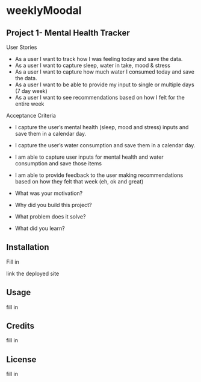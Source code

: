 # weeklyMoodal

## Project 1- Mental Health Tracker

User Stories

- As a user I want to track how I was feeling today and save the data.
- As a user I want to capture sleep, water in take, mood & stress
- As a user I want to capture how much water I consumed today and save the data.
- As a user I want to be able to provide my input to single or multiple days (7 day week)
- As a user I want to see recommendations based on how I felt for the entire week

Acceptance Criteria

- I capture the user’s mental health (sleep, mood and stress) inputs and save them in a calendar day.
- I capture the user’s water consumption and save them in a calendar day.
- I am able to capture user inputs for mental health and water consumption and save those items
- I am able to provide feedback to the user making recommendations based on how they felt that week (eh, ok and great)

- What was your motivation?
- Why did you build this project?
- What problem does it solve?
- What did you learn?

## Installation

Fill in

link the deployed site

## Usage

fill in

## Credits

fill in

## License

fill in
